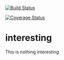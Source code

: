 [![Build Status](https://travis-ci.org/muganda/interesting.svg?branch=flask)](https://travis-ci.org/muganda/interesting)

[![Coverage Status](https://coveralls.io/repos/github/muganda/interesting/badge.svg?branch=master)](https://coveralls.io/github/muganda/interesting?branch=master)
# interesting
This is nothing interesting
